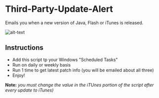 # Third-Party-Update-Alert
Emails you when a new version of Java, Flash or iTunes is released.

![alt-text](https://i.imgur.com/579IY8B.png "Look at this!")

## Instructions
- Add this script tp your Windows "Scheduled Tasks"
- Run on daily or weekly basis
- Run 1 time to get latest patch info (you will be emailed about all three)
- Enjoy!

**Note:** *you must change the value in the iTUnes portion of the script after every update to iTunes)*
